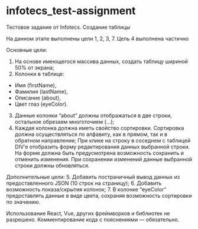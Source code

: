 # infotecs_test-assignment
Тестовое задание от Infotecs. Создание таблицы

На данном этапе выполнены цели 1, 2, 3, 7. Цель 4 выполнена частично

Основные цели: 
 1.	На основе имеющегося массива данных, создать таблицу шириной 50% от экрана;
 2.	Колонки в таблице: 
- Имя (firstName), 
- Фамилия (lastName), 
- Описание (about),
- Цвет глаз (eyeColor).
 3.	Данные колонки “about” должны отображаться в две строки, остальное обрезаем многоточием (...);
 4.	Каждая колонка должна иметь свойство сортировки. Сортировка должна осуществляться по алфавиту, как в прямом, так и в обратном направлении;
При клике на строку в соседнем с таблицей DIV’е отобразить форму редактирования данных выбранной строки. На форме должна быть предусмотрена возможность сохранить и отменить изменения. При сохранении изменений данные выбранной строки должны обновляться.

Дополнительные цели:
  5.	Добавить постраничный вывод данных из предоставленного JSON (10 строк на страницу);
  6. Добавить возможность показа/скрытия колонок;
  7.	В колонке “eyeColor” предоставлять данные в виде цвета, сохраняя возможность сортировки по значению.


Использование React, Vue, других фреймворков и библиотек не разрешено. Комментирование кода с пояснениями — обязательно.
